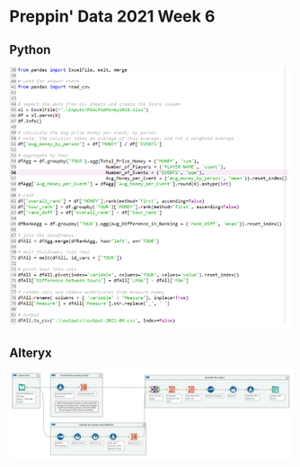 # Preppin' Data 2021 Week 6

## Python
<a href="preppin-data-2021-06.py">
<img src="img-python-code-2021-06.png?raw=true" alt="Python code">
</a>

## Alteryx
<a href="/preppin-data-2021-06.yxmd">
<img src="img-alteryx-2021-06.png?raw=true" alt="Alteryx workflow">
</a>